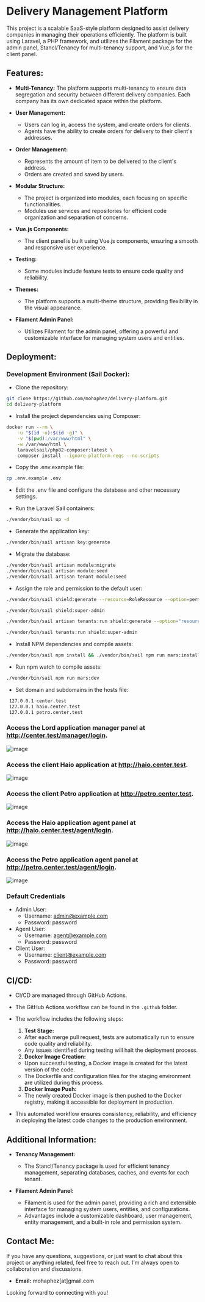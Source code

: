 # Delivery Management Platform

This project is a scalable SaaS-style platform designed to assist delivery companies in managing their operations efficiently. The platform is built using Laravel, a PHP framework, and utilizes the Filament package for the admin panel, Stancl/Tenancy for multi-tenancy support, and Vue.js for the client panel.

## Features:

- **Multi-Tenancy:** The platform supports multi-tenancy to ensure data segregation and security between different delivery companies. Each company has its own dedicated space within the platform.

- **User Management:**
    - Users can log in, access the system, and create orders for clients.
    - Agents have the ability to create orders for delivery to their client's addresses.

- **Order Management:**
    - Represents the amount of item to be delivered to the client's address.
    - Orders are created and saved by users.

- **Modular Structure:**
    - The project is organized into modules, each focusing on specific functionalities.
    - Modules use services and repositories for efficient code organization and separation of concerns.

- **Vue.js Components:**
    - The client panel is built using Vue.js components, ensuring a smooth and responsive user experience.

- **Testing:**
    - Some modules include feature tests to ensure code quality and reliability.

- **Themes:**
    - The platform supports a multi-theme structure, providing flexibility in the visual appearance.

- **Filament Admin Panel:**
    - Utilizes Filament for the admin panel, offering a powerful and customizable interface for managing system users and entities.

## Deployment:
### Development Environment (Sail Docker):

- Clone the repository:

```bash
git clone https://github.com/mohaphez/delivery-platform.git
cd delivery-platform
```

- Install the project dependencies using Composer:

```bash
docker run --rm \
    -u "$(id -u):$(id -g)" \
    -v "$(pwd):/var/www/html" \
    -w /var/www/html \
    laravelsail/php82-composer:latest \
    composer install --ignore-platform-reqs --no-scripts
```

- Copy the .env.example file:

```bash
cp .env.example .env
```

- Edit the .env file and configure the database and other necessary settings.

- Run the Laravel Sail containers:

```bash
./vendor/bin/sail up -d
```

- Generate the application key:

```bash
./vendor/bin/sail artisan key:generate
```

- Migrate the database:

```bash
./vendor/bin/sail artisan module:migrate
./vendor/bin/sail artisan module:seed
./vendor/bin/sail artisan tenant module:seed
```

- Assign the role and permission to the default user:

```bash
./vendor/bin/sail shield:generate --resource=RoleResource --option=permissions

./vendor/bin/sail shield:super-admin

./vendor/bin/sail artisan tenants:run shield:generate --option="resource=RoleResource" --option="option=permissions"

./vendor/bin/sail tenants:run shield:super-admin
```

- Install NPM dependencies and compile assets:

```bash
./vendor/bin/sail npm install && ./vendor/bin/sail npm run mars:install
```

- Run npm watch to compile assets:

```bash
./vendor/bin/sail npm run mars:dev
```
- Set domain and subdomains in the hosts file:

```bash
 127.0.0.1 center.test
 127.0.0.1 haio.center.test
 127.0.0.1 petro.center.test
 ```

### Access the Lord application manager panel at http://center.test/manager/login.

![image](https://github.com/mohaphez/delivery-platform/assets/20874565/32b39c5a-741b-425d-ac8b-f6991bf4d2dc)

### Access the client Haio application at http://haio.center.test.

![image](https://github.com/mohaphez/delivery-platform/assets/20874565/473fa4bd-6c06-4119-94b4-f8c5b5918732)

### Access the client Petro application at http://petro.center.test.

![image](https://github.com/mohaphez/delivery-platform/assets/20874565/971e5a61-644e-4958-b0a2-c86bf09c91f0)

### Access the Haio application agent panel at http://haio.center.test/agent/login.

![image](https://github.com/mohaphez/delivery-platform/assets/20874565/2aad8991-785a-4ab5-9859-8b98f6b8046b)

### Access the Petro application agent panel at http://petro.center.test/agent/login.

![image](https://github.com/mohaphez/delivery-platform/assets/20874565/175c8770-7f98-4089-8ace-922e1342899b)



### Default Credentials

- Admin User:
  - Username: admin@example.com
  - Password: password
- Agent User:
  - Username: agent@example.com
  - Password: password
- Client User:
  - Username: client@example.com
  - Password: password

## CI/CD:

- CI/CD are managed through GitHub Actions.
- The GitHub Actions workflow can be found in the `.github` folder.
- The workflow includes the following steps:

  1. **Test Stage:**
    - After each merge pull request, tests are automatically run to ensure code quality and reliability.
    - Any issues identified during testing will halt the deployment process.

  2. **Docker Image Creation:**
    - Upon successful testing, a Docker image is created for the latest version of the code.
    - The Dockerfile and configuration files for the staging environment are utilized during this process.

  3. **Docker Image Push:**
    - The newly created Docker image is then pushed to the Docker registry, making it accessible for deployment in production.

- This automated workflow ensures consistency, reliability, and efficiency in deploying the latest code changes to the production environment.

## Additional Information:

- **Tenancy Management:**
    - The Stancl/Tenancy package is used for efficient tenancy management, separating databases, caches, and events for each tenant.

- **Filament Admin Panel:**
    - Filament is used for the admin panel, providing a rich and extensible interface for managing system users, entities, and configurations.
    - Advantages include a customizable dashboard, user management, entity management, and a built-in role and permission system.


## Contact Me:

If you have any questions, suggestions, or just want to chat about this project or anything related, feel free to reach out. I'm always open to collaboration and discussions.

- **Email:** mohaphez[at]gmail.com

Looking forward to connecting with you!
